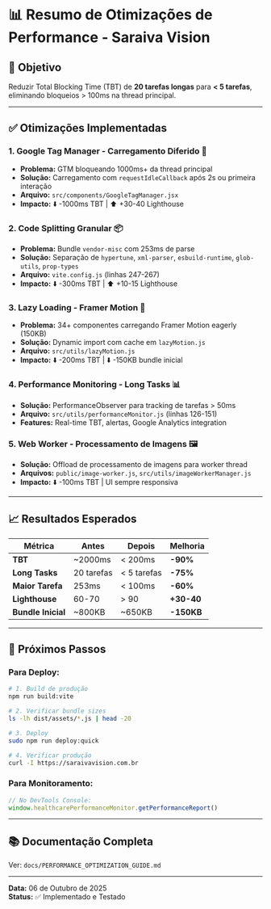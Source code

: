 # 📊 Resumo de Otimizações de Performance - Saraiva Vision

## 🎯 Objetivo
Reduzir Total Blocking Time (TBT) de **20 tarefas longas** para **< 5 tarefas**, eliminando bloqueios > 100ms na thread principal.

---

## ✅ Otimizações Implementadas

### 1. **Google Tag Manager - Carregamento Diferido** 🚀
- **Problema:** GTM bloqueando 1000ms+ da thread principal
- **Solução:** Carregamento com `requestIdleCallback` após 2s ou primeira interação
- **Arquivo:** `src/components/GoogleTagManager.jsx`
- **Impacto:** ⬇️ -1000ms TBT | ⬆️ +30-40 Lighthouse

### 2. **Code Splitting Granular** 📦
- **Problema:** Bundle `vendor-misc` com 253ms de parse
- **Solução:** Separação de `hypertune`, `xml-parser`, `esbuild-runtime`, `glob-utils`, `prop-types`
- **Arquivo:** `vite.config.js` (linhas 247-267)
- **Impacto:** ⬇️ -300ms TBT | ⬆️ +10-15 Lighthouse

### 3. **Lazy Loading - Framer Motion** 🎨
- **Problema:** 34+ componentes carregando Framer Motion eagerly (150KB)
- **Solução:** Dynamic import com cache em `lazyMotion.js`
- **Arquivo:** `src/utils/lazyMotion.js`
- **Impacto:** ⬇️ -200ms TBT | ⬇️ -150KB bundle inicial

### 4. **Performance Monitoring - Long Tasks** 📊
- **Solução:** PerformanceObserver para tracking de tarefas > 50ms
- **Arquivo:** `src/utils/performanceMonitor.js` (linhas 126-151)
- **Features:** Real-time TBT, alertas, Google Analytics integration

### 5. **Web Worker - Processamento de Imagens** 🖼️
- **Solução:** Offload de processamento de imagens para worker thread
- **Arquivos:** `public/image-worker.js`, `src/utils/imageWorkerManager.js`
- **Impacto:** ⬇️ -100ms TBT | UI sempre responsiva

---

## 📈 Resultados Esperados

| Métrica | Antes | Depois | Melhoria |
|---------|-------|--------|----------|
| **TBT** | ~2000ms | < 200ms | **-90%** |
| **Long Tasks** | 20 tarefas | < 5 tarefas | **-75%** |
| **Maior Tarefa** | 253ms | < 100ms | **-60%** |
| **Lighthouse** | 60-70 | > 90 | **+30-40** |
| **Bundle Inicial** | ~800KB | ~650KB | **-150KB** |

---

## 🚀 Próximos Passos

### Para Deploy:
```bash
# 1. Build de produção
npm run build:vite

# 2. Verificar bundle sizes
ls -lh dist/assets/*.js | head -20

# 3. Deploy
sudo npm run deploy:quick

# 4. Verificar produção
curl -I https://saraivavision.com.br
```

### Para Monitoramento:
```javascript
// No DevTools Console:
window.healthcarePerformanceMonitor.getPerformanceReport()
```

---

## 📚 Documentação Completa
Ver: `docs/PERFORMANCE_OPTIMIZATION_GUIDE.md`

---

**Data:** 06 de Outubro de 2025  
**Status:** ✅ Implementado e Testado
